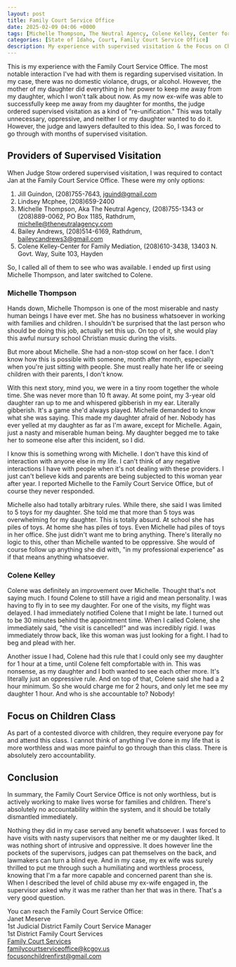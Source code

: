 ```yaml
---
layout: post
title: Family Court Service Office
date: 2025-02-09 04:06 +0000
tags: [Michelle Thompson, The Neutral Agency, Colene Kelley, Center for Family Mediation, supervised visitation, Family Court Service Office, Focus on Children Class]
categories: [State of Idaho, Court, Family Court Service Office]
description: My experience with supervised visitation & the Focus on Children class
---
```

This is my experience with the Family Court Service Office. The most notable interaction I've had with them is regarding supervised visitation. In my case, there was no domestic violance, drugs, or alcohol. However, the mother of my daughter did everything in her power to keep me away from my daughter, which I won't talk about now. As my now ex-wife was able to successfully keep me away from my daughter for months, the judge ordered supervised visitation as a kind of "re-unification." This was totally unnecessary, oppressive, and neither I or my daughter wanted to do it. However, the judge and lawyers defaulted to this idea. So, I was forced to go through with months of supervised visitation.   

## Providers of Supervised Visitation

When Judge Stow ordered supervised visitation, I was required to contact Jan at the Family Court Service Office. These were my only options:  

1. Jill Guindon, (208)755-7643, [jguind@gmail.com](mailto:jguind@gmail.com)
2. Lindsey Mcphee, (208)659-2400
3. Michelle Thompson, Aka The Neutral Agency, (208)755-1343 or (208)889-0062, PO Box 1185, Rathdrum, [michelle@theneutralagency.com](mailto:michelle@theneutralagency.com)
4. Bailey Andrews, (208)514-6169, Rathdrum, [baileycandrews3@gmail.com](mailto:baileycandrews3@gmail.com)
5. Colene Kelley-Center for Family Mediation, (208)610-3438, 13403 N. Govt. Way, Suite 103, Hayden

So, I called all of them to see who was available. I ended up first using Michelle Thompson, and later switched to Colene.  

### Michelle Thompson

Hands down, Michelle Thompson is one of the most miserable and nasty human beings I have ever met. She has no business whatsoever in working with families and children. I shouldn't be surprised that the last person who should be doing this job, actually set this up. On top of it, she would play this awful nursury school Christian music during the visits.    

But more about Michelle. She had a non-stop scowl on her face. I don't know how this is possible with someone, month after month, especially when you're just sitting with people. She must really hate her life or seeing children with their parents, I don't know.  

With this next story, mind you, we were in a tiny room together the whole time. She was never more than 10 ft away. At some point, my 3-year old daughter ran up to me and whispered gibberish in my ear. Literally gibberish. It's a game she'd always played. Michelle demanded to know what she was saying. This made my daughter afraid of her. Nobody has ever yelled at my daughter as far as I'm aware, except for Michelle. Again, just a nasty and miserable human being. My daughter begged me to take her to someone else after this incident, so I did.      

I know this is something wrong with Michelle. I don't have this kind of interaction with anyone else in my life. I can't think of any negative interactions I have with people when it's not dealing with these providers. I just can't believe kids and parents are being subjected to this woman year after year. I reported Michelle to the Family Court Service Office, but of course they never responded.     

Michelle also had totally arbitrary rules. While there, she said I was limited to 5 toys for my daughter. She told me that more than 5 toys was overwhelming for my daughter. This is totally absurd. At school she has piles of toys. At home she has piles of toys. Even Michelle had piles of toys in her office. She just didn't want me to bring anything. There's literally no logic to this, other than Michelle wanted to be oppressive. She would of course follow up anything she did with, "in my professional experience" as if that means anything whatsoever.    

### Colene Kelley

Colene was definitely an improvement over Michelle. Thought that's not saying much. I found Colene to still have a rigid and mean personality. I was having to fly in to see my daughter. For one of the visits, my flight was delayed. I had immediately notified Colene that I might be late. I turned out to be 30 minutes behind the appointment time. When I called Colene, she immediately said, "the visit is cancelled!" and was incredibly rigid. I was immediately throw back, like this woman was just looking for a fight. I had to beg and plead with her.    

Another issue I had, Colene had this rule that I could only see my daughter for 1 hour at a time, until Colene felt compfortable with in. This was nonsense, as my daughter and I both wanted to see each other more. It's literally just an oppressive rule. And on top of that, Colene said she had a 2 hour minimum. So she would charge me for 2 hours, and only let me see my daughter 1 hour. And who is she accountable to? Nobody!    

## Focus on Children Class

As part of a contested divorce with children, they require everyone pay for and attend this class. I cannot think of anything I've done in my life that is more worthless and was more painful to go through than this class. There is absolutely zero accountability.      

## Conclusion

In summary, the Family Court Service Office is not only worthless, but is actively working to make lives worse for families and children. There's absolutely no accountability within the system, and it should be totally dismantled immediately.  

Nothing they did in my case served any benefit whatsoever. I was forced to have visits with nasty supervisors that neither me or my daughter liked. It was nothing short of intrusive and oppressive. It does however line the pockets of the supervisors, judges can pat themselves on the back, and lawmakers can turn a blind eye. And in my case, my ex wife was surely thrilled to put me through such a humiliating and worthless process, knowing that I'm a far more capable and concerned parent than she is. When I described the level of child abuse my ex-wife engaged in, the supervisor asked why it was me rather than her that was in there. That's a very good question.   

You can reach the Family Court Service Office:  
Janet Meserve     
1st Judicial District Family Court Service Manager    
1st District Family Court Services    
[Family Court Services](https://www.kcgov.us/264/Family-Court-Services)  
[familycourtserviceoffice@kcgov.us](mailto:familycourtserviceoffice@kcgov.us)  
[focusonchildrenfirst@gmail.com](mailto:focusonchildrenfirst@gmail.com)  



